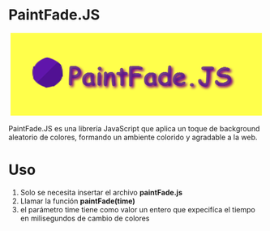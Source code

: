# PaintFade.JS

<center><img src="https://github.com/Server1567/PaintFade.JS/blob/master/logo.png" /></center>

PaintFade.JS es una librería JavaScript que aplica un toque de background aleatorio de colores, formando un ambiente colorido y agradable a la web.

# Uso

<ol>
	<li>Solo se necesita insertar el archivo <span style="font-weight: bold;">paintFade.js</span></li>
	<li>Llamar la función <strong>paintFade(time)</strong></li>
	<li>el parámetro <span>time</span> tiene como valor un entero que expecifíca el tiempo en milisegundos de cambio de colores</li>
</ol>

